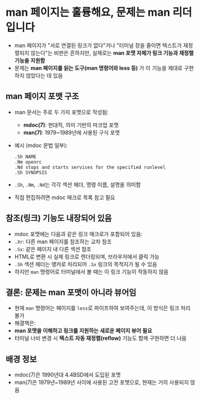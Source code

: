 # man 페이지는 훌륭해요, 문제는 man 리더입니다


* man 페이지가 "서로 연결된 링크가 없다"거나 "터미널 창을 줄이면 텍스트가 재정렬되지 않는다"는 비판은 흔하지만, 실제로는 **man 포맷 자체가 링크 기능과 재정렬 기능을 지원함**
* 문제는 **man 페이지를 읽는 도구(man 명령어와 less 등)** 가 이 기능을 제대로 구현하지 않았다는 데 있음

man 페이지 포맷 구조
-------------

* man 문서는 주로 두 가지 포맷으로 작성됨:
  + **mdoc(7)**: 현대적, 의미 기반의 마크업 포맷
  + **man(7)**: 1979~1989년에 사용된 구식 포맷
* 예시 (mdoc 문법 일부):

  ```
  .Sh NAME  
  .Nm openrc  
  .Nd stops and starts services for the specified runlevel  
  .Sh SYNOPSIS  

  ```
* `.Sh`, `.Nm`, `.Nd`는 각각 섹션 헤더, 명령 이름, 설명을 의미함
* 직접 편집하려면 mdoc 매크로 목록 참고 필요

참조(링크) 기능도 내장되어 있음
------------------

* mdoc 포맷에는 다음과 같은 링크 매크로가 포함되어 있음:
* `.Xr`: 다른 man 페이지를 참조하는 교차 참조
* `.Sx`: 같은 페이지 내 다른 섹션 참조
* HTML로 변환 시 실제 링크로 렌더링되며, 브라우저에서 클릭 가능
* `.Sh` 섹션 헤더는 앵커로 처리되어 `.Sx` 링크의 목적지가 될 수 있음
* 하지만 `man` 명령어로 터미널에서 볼 때는 이 링크 기능이 작동하지 않음

결론: 문제는 man 포맷이 아니라 뷰어임
-----------------------

* 현재 `man` 명령어는 페이지를 `less`로 파이프하여 보여주는데, 이 방식은 링크 처리 불가
* 해결책은:
* **man 포맷을 이해하고 링크를 지원하는 새로운 페이지 뷰어 필요**
* 터미널 너비 변경 시 **텍스트 자동 재정렬(reflow)** 기능도 함께 구현하면 더 나음

배경 정보
-----

* mdoc(7)은 1990년대 4.4BSD에서 도입된 포맷
* man(7)은 1979년~1989년 사이에 사용된 고전 포맷으로, 현재는 거의 사용되지 않음
